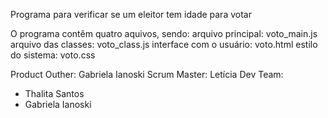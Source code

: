 Programa para verificar se um eleitor tem idade para votar

O programa contêm quatro aquivos, sendo:
arquivo principal: voto_main.js
arquivo das classes: voto_class.js
interface com o usuário: voto.html
estilo do sistema: voto.css

Product Outher: Gabriela Ianoski
Scrum Master: Letícia
Dev Team:
- Thalita Santos
- Gabriela Ianoski
